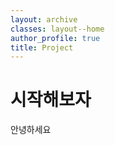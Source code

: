 ```yaml
---
layout: archive
classes: layout--home
author_profile: true
title: Project
---
```




# 시작해보자



안녕하세요